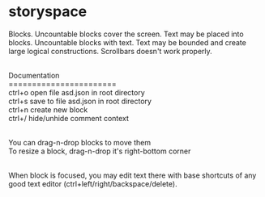 storyspace
==========

Blocks. Uncountable blocks cover the screen. Text may be placed into blocks. Uncountable blocks with text. Text may be bounded and create large logical constructions. Scrollbars doesn't work properly. <br /><br />


Documentation <br />
======================= <br />
ctrl+o          open file asd.json in root directory <br />
ctrl+s          save to file asd.json in root directory <br />
ctrl+n          create new block <br />
ctrl+/          hide/unhide comment context <br /> <br />

You can drag-n-drop blocks to move them <br />
To resize a block, drag-n-drop it's right-bottom corner <br /> <br />

When block is focused, you may edit text there with base shortcuts of any good text editor (ctrl+left/right/backspace/delete). <br />
